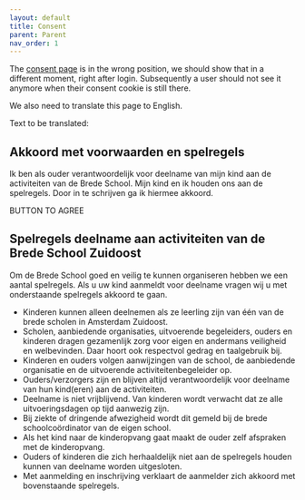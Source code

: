 ```yaml
---
layout: default
title: Consent
parent: Parent
nav_order: 1
---
```


The [consent page](https://acceptatiebredeschoolzuidoost.herokuapp.com/parent/setconsent/
) is in the wrong position, we should show that in a different moment, right after login. 
Subsequently a user should not see it anymore when their consent cookie is still there. 

We also need to translate this page to English. 


Text to be translated:

## Akkoord met voorwaarden en spelregels
Ik ben als ouder verantwoordelijk voor deelname van mijn kind aan de activiteiten van de Brede School. Mijn kind en ik houden ons aan de spelregels. Door in te schrijven ga ik hiermee akkoord.

BUTTON TO AGREE

## Spelregels deelname aan activiteiten van de Brede School Zuidoost
Om de Brede School goed en veilig te kunnen organiseren hebben we een aantal spelregels. Als u uw kind aanmeldt voor deelname vragen wij u met onderstaande spelregels akkoord te gaan.
- Kinderen kunnen alleen deelnemen als ze leerling zijn van één van de brede scholen in Amsterdam Zuidoost.
- Scholen, aanbiedende organisaties, uitvoerende begeleiders, ouders en kinderen dragen gezamenlijk zorg voor eigen en andermans veiligheid en welbevinden. Daar hoort ook respectvol gedrag en taalgebruik bij.
- Kinderen en ouders volgen aanwijzingen van de school, de aanbiedende organisatie en de uitvoerende activiteitenbegeleider op.
- Ouders/verzorgers zijn en blijven altijd verantwoordelijk voor deelname van hun kind(eren) aan de activiteiten.
- Deelname is niet vrijblijvend. Van kinderen wordt verwacht dat ze alle uitvoeringsdagen op tijd aanwezig zijn.
- Bij ziekte of dringende afwezigheid wordt dit gemeld bij de brede schoolcoördinator van de eigen school.
- Als het kind naar de kinderopvang gaat maakt de ouder zelf afspraken met de kinderopvang.
- Ouders of kinderen die zich herhaaldelijk niet aan de spelregels houden kunnen van deelname worden uitgesloten.
- Met aanmelding en inschrijving verklaart de aanmelder zich akkoord met bovenstaande spelregels.
